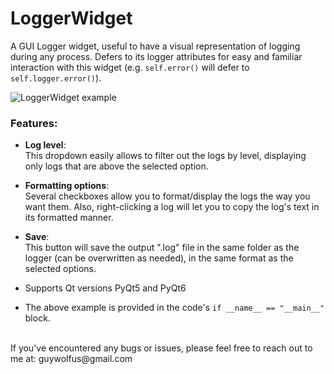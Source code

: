 
# LoggerWidget
A GUI Logger widget, useful to have a visual representation of logging during any process.
Defers to its logger attributes for easy and familiar interaction with this widget (e.g. `self.error()` will defer to `self.logger.error()`).

![LoggerWidget example](https://static.wixstatic.com/media/eaa8d1_1bfbe8dac0c642d49bab0504765ea69c~mv2.png)

### Features:

* __Log level__: <br>
This dropdown easily allows to filter out the logs by level, displaying only logs that are above the selected option.

* __Formatting options__: <br>
Several checkboxes allow you to format/display the logs the way you want them. Also, right-clicking a log will let you to copy the log's text in its formatted manner.

* __Save__: <br>
This button will save the output ".log" file in the same folder as the logger (can be overwritten as needed), in the same format as the selected options.

* Supports Qt versions PyQt5 and PyQt6

* The above example is provided in the code's `if __name__ == "__main__"` block.

<br>
If you've encountered any bugs or issues, please feel free to reach out to me at: guywolfus@gmail.com
